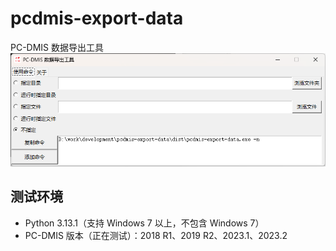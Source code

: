 # pcdmis-export-data

PC-DMIS 数据导出工具  
![alt text](doc/img/image1.png)

## 测试环境

* Python 3.13.1（支持 Windows 7 以上，不包含 Windows 7）  
* PC-DMIS 版本（正在测试）：2018 R1、2019 R2、2023.1、2023.2